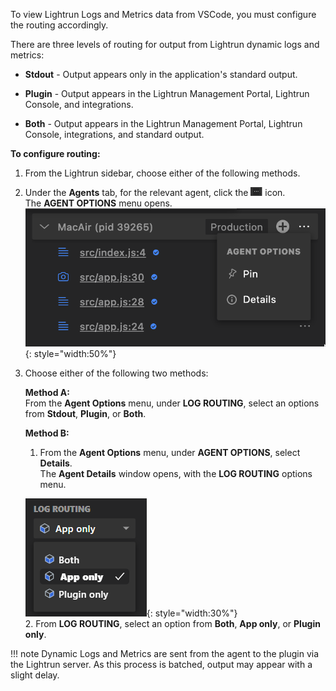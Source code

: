 To view Lightrun Logs and Metrics data from VSCode, you must configure the routing accordingly.

There are three levels of routing for output from Lightrun dynamic logs and metrics:

- **Stdout** - Output appears only in the application's standard output.

- **Plugin** - Output appears in the Lightrun Management Portal, Lightrun Console, and integrations.

- **Both** - Output appears in the Lightrun Management Portal, Lightrun Console, integrations, and standard output.

**To configure routing:**

1. From the Lightrun sidebar, choose either of the following methods.
2. Under the **Agents** tab, for the relevant agent, click the ![More options](../assets/images/vscode/vscode-plugin-more-options-menu-icon.png) icon.  
   The **AGENT OPTIONS** menu opens.  
   ![Agent options menu](../assets/images/vscode/vscode-plugin-agent-options.png){: style="width:50%"}
3. Choose either of the following two methods:

   **Method A:**  
   From the **Agent Options** menu, under **LOG ROUTING**, select an options from **Stdout**, **Plugin**, or **Both**.  

   **Method B:**  
   1. From the **Agent Options** menu, under **AGENT OPTIONS**, select **Details**.  
   The **Agent Details** window opens, with the **LOG ROUTING** options menu.

   ![Agent options menu](../assets/images/vscode/vscode-plugin-log-routing-from-agent-details-window.png){: style="width:30%"}  
   2. From **LOG ROUTING**, select an option from **Both**, **App only**, or **Plugin only**.

!!! note
    Dynamic Logs and Metrics are sent from the agent to the plugin via the Lightrun server. As this process is batched, output may appear with a slight delay.
